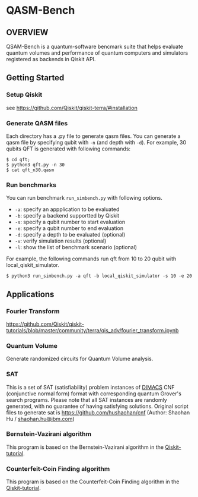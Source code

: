 # QASM-Bench

## OVERVIEW

QSAM-Bench is a quantum-software bencmark suite that helps evaluate quantum volumes and performance of quantum computers and simulators registered as backends in Qiskit API.

## Getting Started

### Setup Qiskit

see https://github.com/Qiskit/qiskit-terra/#installation

### Generate QASM files

Each directory has a .py file to generate qasm files.
You can generate a qasm file by specifying qubit with `-n` (and depth with `-d`).
For example, 30 qubits QFT is generated with following commands:

```
$ cd qft;
$ python3 qft.py -n 30
$ cat qft_n30.qasm
```

### Run benchmarks

You can run benchmark `run_simbench.py` with following options.

- `-a`: specify an appplication to be evaluated
- `-b`: specify a backend supportted by Qiskit
- `-s`: specify a qubit number to start evaluation
- `-e`: specify a qubit number to end evaluation
- `-d`: specify a depth to be evaluated (optional)
- `-v`: verify simulation results (optional)
- `-l`: show the list of benchmark scenario (optional)

For example, the following commands run qft from 10 to 20 qubit with local_qiskit_simulator.

```
$ python3 run_simbench.py -a qft -b local_qiskit_simulator -s 10 -e 20
```

## Applications

### Fourier Transform

https://github.com/Qiskit/qiskit-tutorials/blob/master/community/terra/qis_adv/fourier_transform.ipynb

### Quantum Volume

Generate randomized circuits for Quantum Volume analysis.

### SAT

This is a set of SAT (satisfiability) problem instances of [DIMACS](http://people.sc.fsu.edu/~jburkardt/data/cnf/cnf.html) CNF (conjunctive normal form) format with corresponding quantum Grover's search programs. Please note that all SAT instances are randomly generated, with no guarantee of having satisfying solutions.
Original script files to generate sat is https://github.com/hushaohan/cnf (Author: Shaohan Hu / shaohan.hu@ibm.com)

### Bernstein-Vazirani algorithm

This program is based on the Bernstein-Vazirani algorithm in the [Qiskit-tutorial](https://nbviewer.jupyter.org/github/Qiskit/qiskit-tutorial/blob/stable/index.ipynb).

### Counterfeit-Coin Finding algorithm

This program is based on the Counterfeit-Coin Finding algorithm in the [Qiskit-tutorial](https://nbviewer.jupyter.org/github/Qiskit/qiskit-tutorial/blob/stable/index.ipynb).
